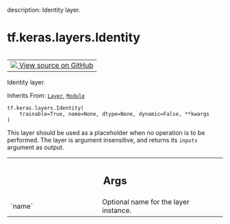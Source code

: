 description: Identity layer.

<div itemscope itemtype="http://developers.google.com/ReferenceObject">
<meta itemprop="name" content="tf.keras.layers.Identity" />
<meta itemprop="path" content="Stable" />
<meta itemprop="property" content="__init__"/>
</div>

# tf.keras.layers.Identity

<!-- Insert buttons and diff -->

<table class="tfo-notebook-buttons tfo-api nocontent" align="left">
<td>
  <a target="_blank" href="https://github.com/keras-team/keras/tree/v2.15.0/keras/layers/core/identity.py#L25-L38">
    <img src="https://www.tensorflow.org/images/GitHub-Mark-32px.png" />
    View source on GitHub
  </a>
</td>
</table>



Identity layer.

Inherits From: [`Layer`](../../../tf/keras/layers/Layer.md), [`Module`](../../../tf/Module.md)

<pre class="devsite-click-to-copy prettyprint lang-py tfo-signature-link">
<code>tf.keras.layers.Identity(
    trainable=True, name=None, dtype=None, dynamic=False, **kwargs
)
</code></pre>



<!-- Placeholder for "Used in" -->

This layer should be used as a placeholder when no operation is to be
performed. The layer is argument insensitive, and returns its `inputs`
argument as output.

<!-- Tabular view -->
 <table class="responsive fixed orange">
<colgroup><col width="214px"><col></colgroup>
<tr><th colspan="2"><h2 class="add-link">Args</h2></th></tr>

<tr>
<td>
`name`<a id="name"></a>
</td>
<td>
Optional name for the layer instance.
</td>
</tr>
</table>




